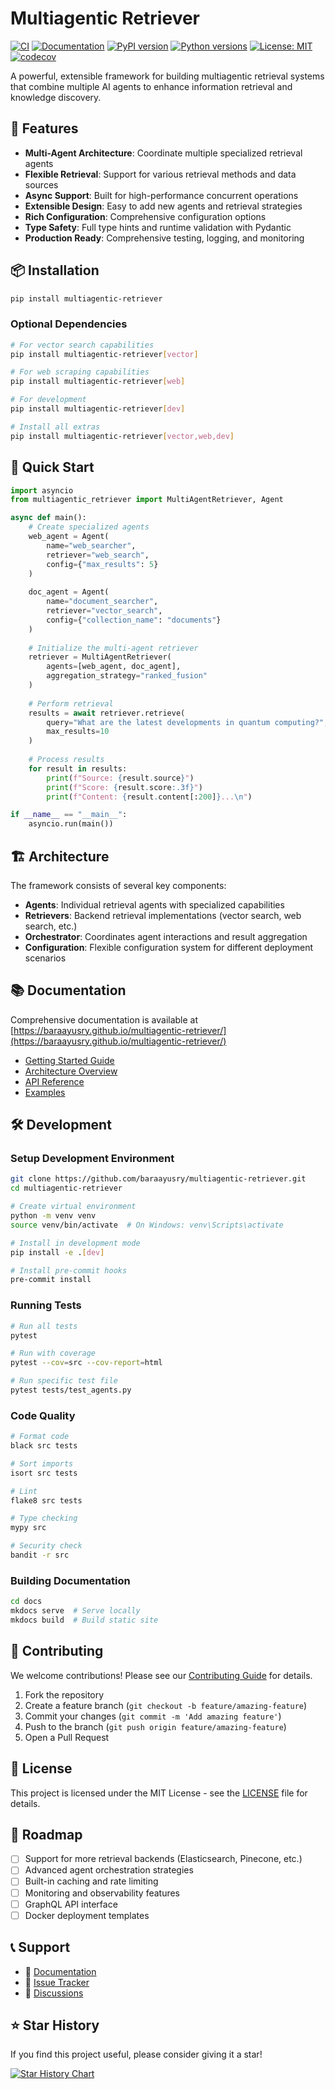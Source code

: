 # Multiagentic Retriever

[![CI](https://github.com/baraayusry/multiagentic-retriever/workflows/CI/badge.svg)](https://github.com/baraayusry/multiagentic-retriever/actions/workflows/ci.yml)
[![Documentation](https://github.com/baraayusry/multiagentic-retriever/workflows/Documentation/badge.svg)](https://baraayusry.github.io/multiagentic-retriever/)
[![PyPI version](https://badge.fury.io/py/multiagentic-retriever.svg)](https://badge.fury.io/py/multiagentic-retriever)
[![Python versions](https://img.shields.io/pypi/pyversions/multiagentic-retriever.svg)](https://pypi.org/project/multiagentic-retriever/)
[![License: MIT](https://img.shields.io/badge/License-MIT-yellow.svg)](https://opensource.org/licenses/MIT)
[![codecov](https://codecov.io/gh/baraayusry/multiagentic-retriever/branch/main/graph/badge.svg)](https://codecov.io/gh/baraayusry/multiagentic-retriever)

A powerful, extensible framework for building multiagentic retrieval systems that combine multiple AI agents to enhance information retrieval and knowledge discovery.

## 🚀 Features

- **Multi-Agent Architecture**: Coordinate multiple specialized retrieval agents
- **Flexible Retrieval**: Support for various retrieval methods and data sources
- **Async Support**: Built for high-performance concurrent operations
- **Extensible Design**: Easy to add new agents and retrieval strategies
- **Rich Configuration**: Comprehensive configuration options
- **Type Safety**: Full type hints and runtime validation with Pydantic
- **Production Ready**: Comprehensive testing, logging, and monitoring

## 📦 Installation

```bash
pip install multiagentic-retriever
```

### Optional Dependencies

```bash
# For vector search capabilities
pip install multiagentic-retriever[vector]

# For web scraping capabilities  
pip install multiagentic-retriever[web]

# For development
pip install multiagentic-retriever[dev]

# Install all extras
pip install multiagentic-retriever[vector,web,dev]
```

## 🏃 Quick Start

```python
import asyncio
from multiagentic_retriever import MultiAgentRetriever, Agent

async def main():
    # Create specialized agents
    web_agent = Agent(
        name="web_searcher",
        retriever="web_search",
        config={"max_results": 5}
    )
    
    doc_agent = Agent(
        name="document_searcher", 
        retriever="vector_search",
        config={"collection_name": "documents"}
    )
    
    # Initialize the multi-agent retriever
    retriever = MultiAgentRetriever(
        agents=[web_agent, doc_agent],
        aggregation_strategy="ranked_fusion"
    )
    
    # Perform retrieval
    results = await retriever.retrieve(
        query="What are the latest developments in quantum computing?",
        max_results=10
    )
    
    # Process results
    for result in results:
        print(f"Source: {result.source}")
        print(f"Score: {result.score:.3f}")
        print(f"Content: {result.content[:200]}...\n")

if __name__ == "__main__":
    asyncio.run(main())
```

## 🏗️ Architecture

The framework consists of several key components:

- **Agents**: Individual retrieval agents with specialized capabilities
- **Retrievers**: Backend retrieval implementations (vector search, web search, etc.)
- **Orchestrator**: Coordinates agent interactions and result aggregation  
- **Configuration**: Flexible configuration system for different deployment scenarios

## 📚 Documentation

Comprehensive documentation is available at [https://baraayusry.github.io/multiagentic-retriever/](https://baraayusry.github.io/multiagentic-retriever/)

- [Getting Started Guide](https://baraayusry.github.io/multiagentic-retriever/getting-started/)
- [Architecture Overview](https://baraayusry.github.io/multiagentic-retriever/architecture/)
- [API Reference](https://baraayusry.github.io/multiagentic-retriever/api-reference/)
- [Examples](https://baraayusry.github.io/multiagentic-retriever/examples/)

## 🛠️ Development

### Setup Development Environment

```bash
git clone https://github.com/baraayusry/multiagentic-retriever.git
cd multiagentic-retriever

# Create virtual environment
python -m venv venv
source venv/bin/activate  # On Windows: venv\Scripts\activate

# Install in development mode
pip install -e .[dev]

# Install pre-commit hooks
pre-commit install
```

### Running Tests

```bash
# Run all tests
pytest

# Run with coverage
pytest --cov=src --cov-report=html

# Run specific test file
pytest tests/test_agents.py
```

### Code Quality

```bash
# Format code
black src tests

# Sort imports
isort src tests

# Lint
flake8 src tests

# Type checking
mypy src

# Security check
bandit -r src
```

### Building Documentation

```bash
cd docs
mkdocs serve  # Serve locally
mkdocs build  # Build static site
```

## 🤝 Contributing

We welcome contributions! Please see our [Contributing Guide](CONTRIBUTING.md) for details.

1. Fork the repository
2. Create a feature branch (`git checkout -b feature/amazing-feature`)
3. Commit your changes (`git commit -m 'Add amazing feature'`)
4. Push to the branch (`git push origin feature/amazing-feature`)
5. Open a Pull Request

## 📄 License

This project is licensed under the MIT License - see the [LICENSE](LICENSE) file for details.

## 🎯 Roadmap

- [ ] Support for more retrieval backends (Elasticsearch, Pinecone, etc.)
- [ ] Advanced agent orchestration strategies
- [ ] Built-in caching and rate limiting
- [ ] Monitoring and observability features
- [ ] GraphQL API interface
- [ ] Docker deployment templates

## 📞 Support

- 📖 [Documentation](https://baraayusry.github.io/multiagentic-retriever/)
- 🐛 [Issue Tracker](https://github.com/baraayusry/multiagentic-retriever/issues)
- 💬 [Discussions](https://github.com/baraayusry/multiagentic-retriever/discussions)

## ⭐ Star History

If you find this project useful, please consider giving it a star!

[![Star History Chart](https://api.star-history.com/svg?repos=baraayusry/multiagentic-retriever&type=Date)](https://star-history.com/#baraayusry/multiagentic-retriever&Date)